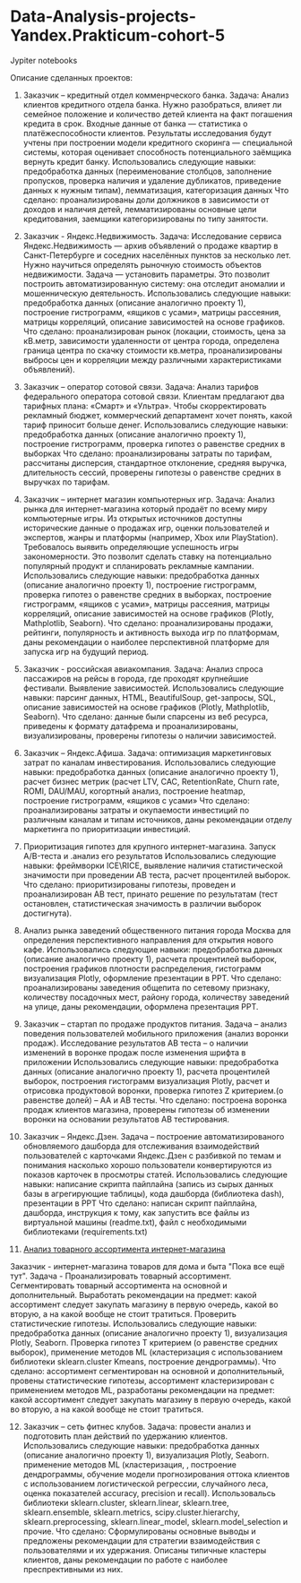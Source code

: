 # Data-Analysis-projects-Yandex.Prakticum-cohort-5
Jypiter notebooks

Описание сделанных проектов:

1.  Заказчик – кредитный отдел комменрческого банка. Задача: Анализ клиентов кредитного отдела банка. Нужно разобраться, влияет ли семейное положение и количество детей клиента на факт погашения кредита в срок. Входные данные от банка — статистика о платёжеспособности клиентов.
Результаты исследования будут учтены при построении модели кредитного скоринга — специальной системы, которая оценивает способность потенциального заёмщика вернуть кредит банку.
Использовались следующие навыки: предобработка данных (переименование столбцов, заполнение пропусков, проверка наличия и удаление дубликатов, приведение данных к нужным типам), лемматизация, категоризация данных
Что сделано: проанализированы доли должников в зависимости от доходов и наличия детей, лемматизированы основные цели кредитования, заемщики категоризированы по типу занятости.

2.  Заказчик - Яндекс.Недвижимость. Задача: Исследование сервиса Яндекс.Недвижимость — архив объявлений о продаже квартир в Санкт-Петербурге и соседних населённых пунктов за несколько лет. Нужно научиться определять рыночную стоимость объектов недвижимости. Задача — установить параметры. Это позволит построить автоматизированную систему: она отследит аномалии и мошенническую деятельность.
Использовались следующие навыки: предобработка данных (описание аналогично проекту 1), построение гистрограмм, «ящиков с усами», матрицы рассеяния, матрицы корреляций,  описание зависимостей на основе графиков.
Что сделано: проанализирован рынок (локации, стоимость, цена за кВ.метр, зависимости удаленности от центра города, определена граница центра по скачку стоимости кв.метра, проанализированы выбросы цен и корреляции между различными характеристиками объявлений).

3. Заказчик – оператор сотовой связи. Задача: Анализ тарифов федерального оператора сотовой связи. Клиентам предлагают два тарифных плана: «Смарт» и «Ультра». Чтобы скорректировать рекламный бюджет, коммерческий департамент хочет понять, какой тариф приносит больше денег.
Использовались следующие навыки: предобработка данных (описание аналогично проекту 1), построение гистрограмм, проверка гипотез о равенстве средних в выборках 
Что сделано: проанализированы затраты по тарифам, рассчитаны дисперсия, стандартное отклонение, средняя выручка, длительность сессий, проверены гипотезы о равенстве средних в выручках по тарифам.

4. Заказчик – интернет магазин компьютерных игр. Задача: Анализ рынка для интернет-магазина который продаёт по всему миру компьютерные игры. Из открытых источников доступны исторические данные о продажах игр, оценки пользователей и экспертов, жанры и платформы (например, Xbox или PlayStation). Требовалось выявить определяющие успешность игры закономерности. Это позволит сделать ставку на потенциально популярный продукт и спланировать рекламные кампании.
Использовались следующие навыки: предобработка данных (описание аналогично проекту 1), построение гистрограмм, проверка гипотез о равенстве средних в выборках, построение гистрограмм, «ящиков с усами», матрицы рассеяния, матрицы корреляций, описание зависимостей на основе графиков (Plotly, Mathplotlib, Seaborn).
Что сделано: проанализированы продажи, рейтинги, популярность и активность выхода игр по платформам, даны рекомендации о наиболее перспективной платформе для запуска игр на будущий период.

5. Заказчик - российская авиакомпания. Задача: Анализ спроса пассажиров на рейсы в города, где проходят крупнейшие фестивали. Выявление зависимостей.
Использовались следующие навыки: парсинг данных, HTML, BeautifulSoup,  get-запросы, SQL, описание зависимостей на основе графиков (Plotly, Mathplotlib, Seaborn).
Что сделано: данные были спарсены из веб ресурса, приведены к формату датафрема и проанализированы, визуализированы, проверены гипотезы о наличии зависимостей.

6. Заказчик – Яндекс.Афиша. Задача: оптимизация маркетинговых затрат по каналам инвестирования.
Использовались следующие навыки: предобработка данных (описание аналогично проекту 1), расчет бизнес метрик (расчет LTV, CAC, RetentionRate, Churn rate, ROMI, DAU/MAU, когортный анализ, построение heatmap, построение гистрограмм, «ящиков с усами»
Что сделано: проанализированы затраты и окупаемости инвестиций по различным каналам и типам источников, даны рекомендации отделу маркетинга по приоритизации инвестиций.

7. Приоритизация гипотез для крупного интернет-магазина. Запуск  A/B-теста и .анализ его результатов
Использовались следующие навыки:  фреймворки  ICE\RICE, выявление наличия статистической значимости при проведении АВ теста, расчет процентилей выборок. 
Что сделано: приоритизированы гипотезы, проведен и проанализирован АВ тест, принато решение по результатам (тест остановлен, статистическая значимость в различии выборок достигнута).

8. Анализ рынка заведений общественного питания города Москва для определения перспективного направления для открытия нового кафе.
Использовались следующие навыки:  предобработка данных (описание аналогично проекту 1), расчета процентилей выборок, построения графиков плотности распределения, гистограмм визуализация Plotly, оформление презентации в РРТ. 
Что сделано: проанализированы заведения общепита по сетевому признаку, количеству посадочных мест, району города, количеству заведений на улице, даны рекомендации, оформлена презентация РРТ.

9. Заказчик – стартап по продаже продуктов питания. Задача – анализ поведения пользователей мобильного приложения (анализ воронки продаж). Исследование результатов АВ теста – о наличии изменений в воронке продаж после изменения шрифта в приложении 
Использовались следующие навыки:  предобработка данных (описание аналогично проекту 1), расчета процентилей выборок, построения гистограмм визуализация Plotly, расчет и отрисовка продуктовой воронки, проверка гипотез Z критерием.(о равенстве долей) – АА и АВ тесты. 
Что сделано: построена воронка продаж клиентов магазина, проверены гипотезы об изменении воронки на основании результатов АВ тестирования.

10. Заказчик – Яндекс.Дзен. Задача – построение автоматизированого обновляемого дашборда для отслеживания взаимодействий пользователей с карточками  Яндекс.Дзен с разбивкой по темам и понимания насколько хорошо пользователи конвертируются из показов карточек в просмотры статей.
Использовались следующие навыки: написание скрипта пайплайна (запись из сырых данных базы в агрегирующие таблицы), кода дашборда (библиотека dash), презентации в РРТ
Что сделано: написан скрипт пайплайна, дашборда, инструкция к тому, как запустить все файлы из виртуальной машины (readme.txt), файл с необходимыми библиотеками (requirements.txt)

11. [Анализ товарного ассортимента интернет-магазина](#https://nbviewer.jupyter.org/github.com/AnnaShevalje/Data-Analysis-projects-Yandex.Prakticum-cohort-5/blob/master/ECommerce_prinyato.ipynb)

Заказчик - интернет-магазина товаров для дома и быта "Пока все ещё тут". Задача - Проанализировать товарный ассортимент. Сегментировать товарный ассортимента на основной и дополнительный. Выработать рекомендации на предмет: какой ассортимент следует закупать магазину в первую очередь, какой во вторую, а на какой вообще не стоит тратиться. Проверить статистические гипотезы. 
Использовались следующие навыки:  предобработка данных (описание аналогично проекту 1), визуализация Plotly, Seaborn. Проверка гипотез Т критерием (о равенстве средних выборок), применение методов ML (кластеризация с использованием библиотеки sklearn.cluster Kmeans, построение дендрограммы).
Что сделано: ассортимент сегментирован на основной и дополнительный, провены статистические гипотезы, ассортимент кластеризирован с применением методов ML,  разработаны рекомендации на предмет: какой ассортимент следует закупать магазину в первую очередь, какой во вторую, а на какой вообще не стоит тратиться.

12. Заказчик – сеть фитнес клубов. Задача: провести анализ и подготовить план действий по удержанию клиентов.
Использовались следующие навыки:  предобработка данных (описание аналогично проекту 1), визуализация Plotly, Seaborn. применение методов ML (кластеризация, , построение дендрограммы, обучение модели прогнозирования оттока клиентов с использованием логистической регрессии, случайного леса, оценка показателей accuracy, precision и recall). Использовальсь библиотеки sklearn.cluster, sklearn.linear, sklearn.tree, sklearn.ensemble, sklearn.metrics, scipy.cluster.hierarchy, sklearn.preprocessing, sklearn.linear_model, sklearn.model_selection и прочие.
Что сделано: Сформулированы основные выводы и предложены рекомендации для стратегии взаимодействия с пользователями и их удержания. Описаны типичные кластеры клиентов, даны рекомендации по работе с наиболее преспрективными из них.

